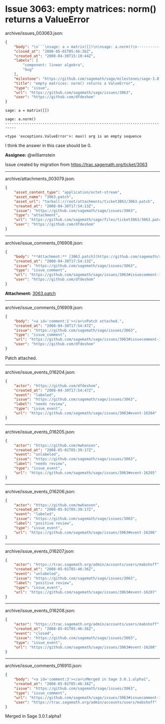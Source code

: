 # Issue 3063: empty matrices: norm() returns a ValueError

archive/issues_003063.json:
```json
{
    "body": "\n```\nsage: a = matrix([])\n\nsage: a.norm()\n---------------------------------------------------------------------------\n\n<type 'exceptions.ValueError'>: max() arg is an empty sequence\n```\n\nI think the answer in this case should be 0.\n\n**Assignee:** @williamstein\n\nIssue created by migration from https://trac.sagemath.org/ticket/3063\n\n",
    "closed_at": "2008-05-01T05:46:36Z",
    "created_at": "2008-04-30T15:10:44Z",
    "labels": [
        "component: linear algebra",
        "bug"
    ],
    "milestone": "https://github.com/sagemath/sage/milestones/sage-3.0.1",
    "title": "empty matrices: norm() returns a ValueError",
    "type": "issue",
    "url": "https://github.com/sagemath/sage/issues/3063",
    "user": "https://github.com/dfdeshom"
}
```

```
sage: a = matrix([])

sage: a.norm()
---------------------------------------------------------------------------

<type 'exceptions.ValueError'>: max() arg is an empty sequence
```

I think the answer in this case should be 0.

**Assignee:** @williamstein

Issue created by migration from https://trac.sagemath.org/ticket/3063





---

archive/attachments_003079.json:
```json
{
    "asset_content_type": "application/octet-stream",
    "asset_name": "3063.patch",
    "asset_url": "tarball://root/attachments/ticket3063/3063.patch",
    "created_at": "2008-04-30T17:54:13Z",
    "issue": "https://github.com/sagemath/sage/issues/3063",
    "type": "attachment",
    "url": "https://github.com/sagemath/sage/files/ticket3063/3063.patch",
    "user": "https://github.com/dfdeshom"
}
```



---

archive/issue_comments_016908.json:
```json
{
    "body": "**Attachment:** [3063.patch](https://github.com/sagemath/sage/files/ticket3063/3063.patch)",
    "created_at": "2008-04-30T17:54:13Z",
    "issue": "https://github.com/sagemath/sage/issues/3063",
    "type": "issue_comment",
    "url": "https://github.com/sagemath/sage/issues/3063#issuecomment-16908",
    "user": "https://github.com/dfdeshom"
}
```

**Attachment:** [3063.patch](https://github.com/sagemath/sage/files/ticket3063/3063.patch)



---

archive/issue_comments_016909.json:
```json
{
    "body": "<a id='comment:1'></a>\nPatch attached.",
    "created_at": "2008-04-30T17:54:47Z",
    "issue": "https://github.com/sagemath/sage/issues/3063",
    "type": "issue_comment",
    "url": "https://github.com/sagemath/sage/issues/3063#issuecomment-16909",
    "user": "https://github.com/dfdeshom"
}
```

<a id='comment:1'></a>
Patch attached.



---

archive/issue_events_016204.json:
```json
{
    "actor": "https://github.com/dfdeshom",
    "created_at": "2008-04-30T17:54:47Z",
    "event": "labeled",
    "issue": "https://github.com/sagemath/sage/issues/3063",
    "label": "needs review",
    "type": "issue_event",
    "url": "https://github.com/sagemath/sage/issues/3063#event-16204"
}
```



---

archive/issue_events_016205.json:
```json
{
    "actor": "https://github.com/mwhansen",
    "created_at": "2008-05-01T05:39:17Z",
    "event": "unlabeled",
    "issue": "https://github.com/sagemath/sage/issues/3063",
    "label": "needs review",
    "type": "issue_event",
    "url": "https://github.com/sagemath/sage/issues/3063#event-16205"
}
```



---

archive/issue_events_016206.json:
```json
{
    "actor": "https://github.com/mwhansen",
    "created_at": "2008-05-01T05:39:17Z",
    "event": "labeled",
    "issue": "https://github.com/sagemath/sage/issues/3063",
    "label": "positive review",
    "type": "issue_event",
    "url": "https://github.com/sagemath/sage/issues/3063#event-16206"
}
```



---

archive/issue_events_016207.json:
```json
{
    "actor": "https://trac.sagemath.org/admin/accounts/users/mabshoff",
    "created_at": "2008-05-01T05:46:36Z",
    "event": "unlabeled",
    "issue": "https://github.com/sagemath/sage/issues/3063",
    "label": "positive review",
    "type": "issue_event",
    "url": "https://github.com/sagemath/sage/issues/3063#event-16207"
}
```



---

archive/issue_events_016208.json:
```json
{
    "actor": "https://trac.sagemath.org/admin/accounts/users/mabshoff",
    "created_at": "2008-05-01T05:46:36Z",
    "event": "closed",
    "issue": "https://github.com/sagemath/sage/issues/3063",
    "type": "issue_event",
    "url": "https://github.com/sagemath/sage/issues/3063#event-16208"
}
```



---

archive/issue_comments_016910.json:
```json
{
    "body": "<a id='comment:3'></a>\nMerged in Sage 3.0.1.alpha1",
    "created_at": "2008-05-01T05:46:36Z",
    "issue": "https://github.com/sagemath/sage/issues/3063",
    "type": "issue_comment",
    "url": "https://github.com/sagemath/sage/issues/3063#issuecomment-16910",
    "user": "https://trac.sagemath.org/admin/accounts/users/mabshoff"
}
```

<a id='comment:3'></a>
Merged in Sage 3.0.1.alpha1
